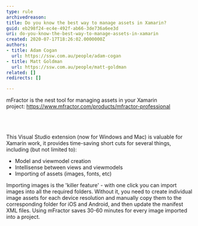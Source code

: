 ```yaml
---
type: rule
archivedreason: 
title: Do you know the best way to manage assets in Xamarin?
guid: eb298f24-ec4e-492f-ab66-3de736a6ee3d
uri: do-you-know-the-best-way-to-manage-assets-in-xamarin
created: 2020-07-17T18:26:02.0000000Z
authors:
- title: Adam Cogan
  url: https://ssw.com.au/people/adam-cogan
- title: Matt Goldman
  url: https://ssw.com.au/people/matt-goldman
related: []
redirects: []

---
```



​mFractor is the nest tool for managing assets in your Xamarin project&#58;&#160;<a href="https&#58;//www.mfractor.com/products/mfractor-professional">https&#58;//www.mfractor.com/products/mfractor-professional</a><br><br>
<br><excerpt class='endintro'></excerpt><br>
<p>This Visual Studio extension (now for Windows and Mac) is valuable for Xamarin work, it provides time-saving​ short cuts for several things, including (but not limited to)&#58;<br></p><ul><li>Model and viewmodel creation</li><li>Intellisense between views and viewmodels</li><li>Importing of assets (images, fonts, etc)</li></ul><p class="ssw15-rteElement-P">Importing images is the 'killer feature' - with one click you can import images into all the required folders. Without it, you need to create individual image assets for each device resolution and manually copy them to the corresponding folder for iOS and Android, and then update the manifest XML files. Using mFractor saves 30-60 minutes for every image imported into a project.<br></p><p></p>


